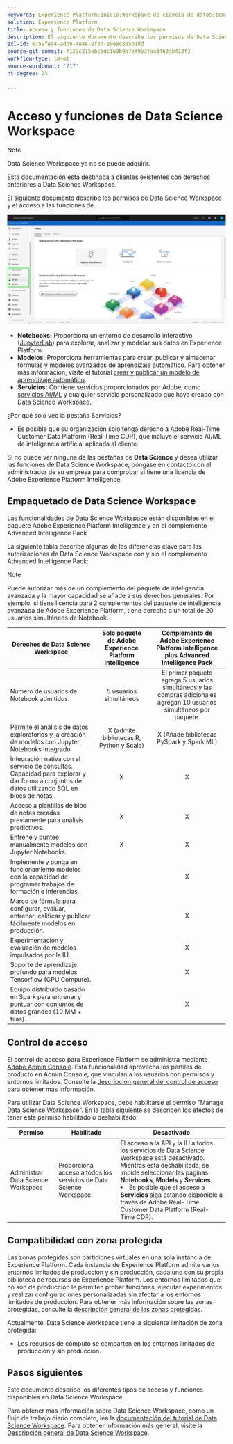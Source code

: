 ```yaml
---
keywords: Experience Platform;inicio;Workspace de ciencia de datos;temas populares;control de acceso;zona protegida;paquete de inteligencia;características de dsw;acceso de dsw;Adobe Experience Platform Intelligence;inteligencia;paquete de inteligencia de aep
solution: Experience Platform
title: Acceso y funciones de Data Science Workspace
description: El siguiente documento describe los permisos de Data Science Workspace y el acceso a las funciones de.
exl-id: 6759fea4-adb9-4e4e-9f3d-e0e8c885b1dd
source-git-commit: f129c215ebc5dc169b9a7ef9b3faa3463ab413f3
workflow-type: tm+mt
source-wordcount: '717'
ht-degree: 2%

---
```


# Acceso y funciones de Data Science Workspace

>[!NOTE]
>
>Data Science Workspace ya no se puede adquirir.
>
>Esta documentación está destinada a clientes existentes con derechos anteriores a Data Science Workspace.

El siguiente documento describe los permisos de Data Science Workspace y el acceso a las funciones de.

![fichas DSW](./images/access/platform-tabs.png)

- **Notebooks:** Proporciona un entorno de desarrollo interactivo ([JupyterLab](./jupyterlab/overview.md)) para explorar, analizar y modelar sus datos en Experience Platform.
- **Modelos:** Proporciona herramientas para crear, publicar y almacenar fórmulas y modelos avanzados de aprendizaje automático. Para obtener más información, visite el tutorial [crear y publicar un modelo de aprendizaje automático](./models-recipes/create-publish-model.md).
- **Servicios:** Contiene servicios proporcionados por Adobe, como [servicios AI/ML](../intelligent-services/home.md) y cualquier servicio personalizado que haya creado con Data Science Workspace.

¿Por qué solo veo la pestaña Servicios?

- Es posible que su organización solo tenga derecho a Adobe Real-Time Customer Data Platform (Real-Time CDP), que incluye el servicio AI/ML de inteligencia artificial aplicada al cliente.

Si no puede ver ninguna de las pestañas de **Data Science** y desea utilizar las funciones de Data Science Workspace, póngase en contacto con el administrador de su empresa para comprobar si tiene una licencia de Adobe Experience Platform Intelligence.

## Empaquetado de Data Science Workspace

Las funcionalidades de Data Science Workspace están disponibles en el paquete Adobe Experience Platform Intelligence y en el complemento Advanced Intelligence Pack

La siguiente tabla describe algunas de las diferencias clave para las autorizaciones de Data Science Workspace con y sin el complemento Advanced Intelligence Pack:

>[!NOTE]
>
>Puede autorizar más de un complemento del paquete de inteligencia avanzada y la mayor capacidad se añade a sus derechos generales. Por ejemplo, si tiene licencia para 2 complementos del paquete de inteligencia avanzada de Adobe Experience Platform, tiene derecho a un total de 20 usuarios simultáneos de Notebook.

| Derechos de Data Science Workspace | Solo paquete de Adobe Experience Platform Intelligence | Complemento de Adobe Experience Platform Intelligence plus Advanced Intelligence Pack |
| --- | :---: | :---: |
| Número de usuarios de Notebook admitidos. | 5 usuarios simultáneos | El primer paquete agrega 5 usuarios simultáneos y las compras adicionales agregan 10 usuarios simultáneos por paquete. |
| Permite el análisis de datos exploratorios y la creación de modelos con Jupyter Notebooks integrado. | X (admite bibliotecas R, Python y Scala) | X (Añade bibliotecas PySpark y Spark ML) |
| Integración nativa con el servicio de consultas. Capacidad para explorar y dar forma a conjuntos de datos utilizando SQL en blocs de notas. | X | X |
| Acceso a plantillas de bloc de notas creadas previamente para análisis predictivos. | X | X |
| Entrene y puntee manualmente modelos con Jupyter Notebooks. | X | X |
| Implemente y ponga en funcionamiento modelos con la capacidad de programar trabajos de formación e inferencias. | | X |
| Marco de fórmula para configurar, evaluar, entrenar, calificar y publicar fácilmente modelos en producción. |  | X |
| Experimentación y evaluación de modelos impulsados por la IU. | | X |
| Soporte de aprendizaje profundo para modelos Tensorflow (GPU Compute). | | X |
| Equipo distribuido basado en Spark para entrenar y puntuar con conjuntos de datos grandes (10 MM + filas). | | X |

## Control de acceso

El control de acceso para Experience Platform se administra mediante [Adobe Admin Console](https://adminconsole.adobe.com). Esta funcionalidad aprovecha los perfiles de producto en Admin Console, que vinculan a los usuarios con permisos y entornos limitados. Consulte la [descripción general del control de acceso](../access-control/home.md) para obtener más información.

Para utilizar Data Science Workspace, debe habilitarse el permiso &quot;Manage Data Science Workspace&quot;. En la tabla siguiente se describen los efectos de tener este permiso habilitado o deshabilitado:

| Permiso | Habilitado | Desactivado |
|---|---|---|
| Administrar Data Science Workspace | Proporciona acceso a todos los servicios de Data Science Workspace. | El acceso a la API y la IU a todos los servicios de Data Science Workspace está desactivado. Mientras está deshabilitada, se impide seleccionar las páginas **Notebooks**, **Models** y **Services**. <li>Es posible que el acceso a **Servicios** siga estando disponible a través de Adobe Real-Time Customer Data Platform (Real-Time CDP).</li> |

## Compatibilidad con zona protegida

Las zonas protegidas son particiones virtuales en una sola instancia de Experience Platform. Cada instancia de Experience Platform admite varios entornos limitados de producción y sin producción, cada uno con su propia biblioteca de recursos de Experience Platform. Los entornos limitados que no son de producción le permiten probar funciones, ejecutar experimentos y realizar configuraciones personalizadas sin afectar a los entornos limitados de producción. Para obtener más información sobre las zonas protegidas, consulte la [descripción general de las zonas protegidas](../sandboxes/home.md).

Actualmente, Data Science Workspace tiene la siguiente limitación de zona protegida:

- Los recursos de cómputo se comparten en los entornos limitados de producción y sin producción.

## Pasos siguientes

Este documento describe los diferentes tipos de acceso y funciones disponibles en Data Science Workspace.

Para obtener más información sobre Data Science Workspace, como un flujo de trabajo diario completo, lea la [documentación del tutorial de Data Science Workspace](./walkthrough.md). Para obtener información más general, visite la [Descripción general de Data Science Workspace](./home.md).

